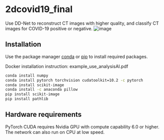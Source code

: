 # 2dcovid19_final

Use DD-Net to reconstruct CT images with higher quality, and classify CT images for COVID-19 positive or negative.
![image](https://user-images.githubusercontent.com/31482058/109349284-b46b3980-7843-11eb-90e1-25d70655d47a.png)


## Installation

Use the package manager [conda](https://docs.conda.io/en/latest/) or [pip](https://pip.pypa.io/en/stable/) to install required packages. 

Docker installation instruction: example_use_analysisAI.pdf

```bash
conda install numpy
conda install pytorch torchvision cudatoolkit=10.2 -c pytorch
conda install scikit-image
conda install -c anaconda pillow
pip install scikit-image
pip install pathlib
```
## Hardware requirements

PyTorch CUDA requires Nvidia GPU with compute capability 6.0 or higher. The network can also run on CPU at low speed.
